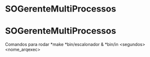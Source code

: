 # SOGerenteMultiProcessos
# SOGerenteMultiProcessos

Comandos para rodar
*make
*bin/escalonador &
*bin/in \<segundos\> \<nome_arqexec\>